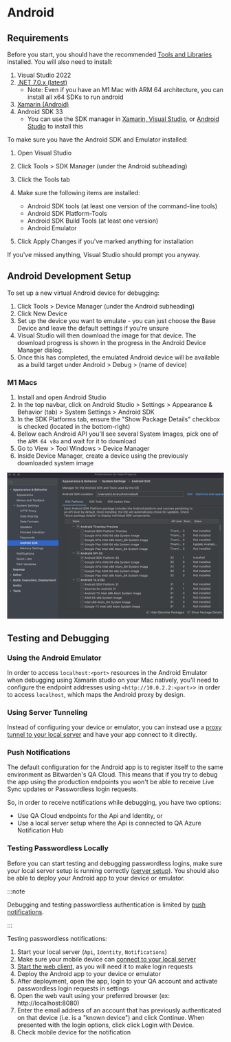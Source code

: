 # Android

## Requirements

Before you start, you should have the recommended [Tools and Libraries](../../../tools/index.md)
installed. You will also need to install:

1.  Visual Studio 2022
2.  [.NET 7.0.x (latest)](https://dotnet.microsoft.com/en-us/download/dotnet/7.0)
    - Note: Even if you have an M1 Mac with ARM 64 architecture, you can install all x64 SDKs to run
      android
3.  [Xamarin (Android)](https://learn.microsoft.com/en-us/xamarin/get-started/installation/?pivots=macos-vs2022)
4.  Android SDK 33
    - You can use the SDK manager in [Xamarin, Visual Studio][xamarin-vs], or [Android
      Studio][android-studio] to install this

To make sure you have the Android SDK and Emulator installed:

1.  Open Visual Studio
2.  Click Tools > SDK Manager (under the Android subheading)
3.  Click the Tools tab
4.  Make sure the following items are installed:

    - Android SDK tools (at least one version of the command-line tools)
    - Android SDK Platform-Tools
    - Android SDK Build Tools (at least one version)
    - Android Emulator

5.  Click Apply Changes if you've marked anything for installation

If you've missed anything, Visual Studio should prompt you anyway.

## Android Development Setup

To set up a new virtual Android device for debugging:

1.  Click Tools > Device Manager (under the Android subheading)
2.  Click New Device
3.  Set up the device you want to emulate - you can just choose the Base Device and leave the
    default settings if you're unsure
4.  Visual Studio will then download the image for that device. The download progress is shown in
    the progress in the Android Device Manager dialog.
5.  Once this has completed, the emulated Android device will be available as a build target under
    Android > Debug > (name of device)

### M1 Macs

1.  Install and open Android Studio
2.  In the top navbar, click on Android Studio > Settings > Appearance & Behavior (tab) > System
    Settings > Android SDK
3.  In the SDK Platforms tab, ensure the "Show Package Details" checkbox is checked (located in the
    bottom-right)
4.  Bellow each Android API you'll see several System Images, pick one of the `ARM 64 v8a` and wait
    for it to download
5.  Go to View > Tool Windows > Device Manager
6.  Inside Device Manager, create a device using the previously downloaded system image

![Android SDK configuration](android-sdk.png)

## Testing and Debugging

### Using the Android Emulator

In order to access `localhost:<port>` resources in the Android Emulator when debugging using Xamarin
studio on your Mac natively, you'll need to configure the endpoint addresses using
`<http://10.0.2.2:<port>`\> in order to access `localhost`, which maps the Android proxy by design.

[xamarin-vs]: https://learn.microsoft.com/en-us/xamarin/android/get-started/installation/android-sdk
[android-studio]: https://developer.android.com/studio/releases/platforms

### Using Server Tunneling

Instead of configuring your device or emulator, you can instead use a
[proxy tunnel to your local server](../../../server/tunnel.md) and have your app connect to it
directly.

### Push Notifications

The default configuration for the Android app is to register itself to the same environment as
Bitwarden's QA Cloud. This means that if you try to debug the app using the production endpoints you
won't be able to receive Live Sync updates or Passwordless login requests.

<bitwarden>

So, in order to receive notifications while debugging, you have two options:

- Use QA Cloud endpoints for the Api and Identity, or
- Use a local server setup where the Api is connected to QA Azure Notification Hub

</bitwarden>

### Testing Passwordless Locally

Before you can start testing and debugging passwordless logins, make sure your local server setup is
running correctly ([server setup](../../../server/guide.md)). You should also be able to deploy your
Android app to your device or emulator.

:::note

Debugging and testing passwordless authentication is limited by
[push notifications](#push-notifications).

:::

Testing passwordless notifications:

1. Start your local server (`Api`, `Identity`, `Notifications`)
2. Make sure your mobile device can [connect to your local server](#using-server-tunneling)
3. [Start the web client](../../web-vault/index.mdx), as you will need it to make login requests
4. Deploy the Android app to your device or emulator
5. After deployment, open the app, login to your QA account and activate passwordless login requests
   in settings
6. Open the web vault using your preferred browser (ex: http://localhost:8080)
7. Enter the email address of an account that has previously authenticated on that device (i.e. is a
   "known device") and click Continue. When presented with the login options, click click Login with
   Device.
8. Check mobile device for the notification
